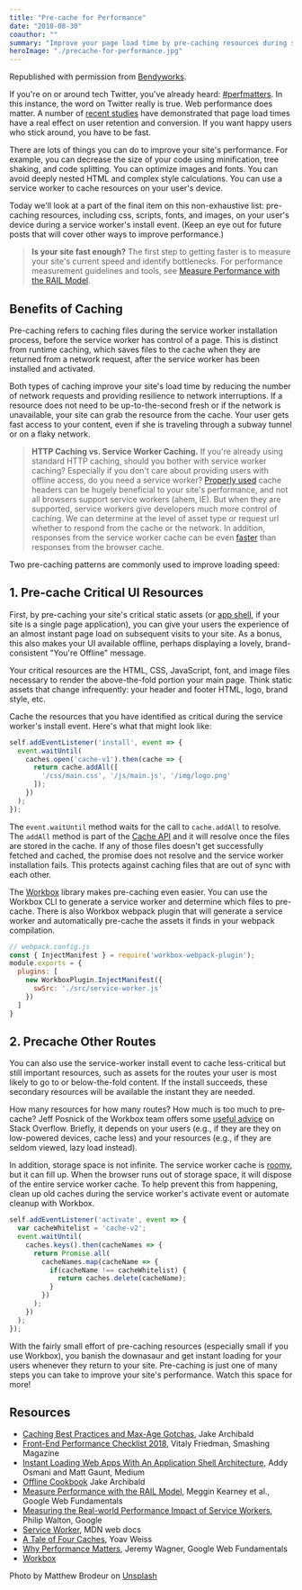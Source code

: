 ```yaml
---
title: "Pre-cache for Performance"
date: "2018-08-30"
coauthor: ""
summary: "Improve your page load time by pre-caching resources during service worker installation."
heroImage: "./precache-for-performance.jpg"
---
```

Republished with permission from
[Bendyworks](https://bendyworks.com).

If you're on or around tech Twitter, you've already heard: [#perfmatters](https://twitter.com/hashtag/perfmatters?src=hash). In this instance, the word on Twitter really is true. Web performance does matter. A number of [recent studies][perfmatters] have demonstrated that page load times have a real effect on user retention and conversion. If you want happy users who stick around, you have to be fast.

There are lots of things you can do to improve your site's performance. For example, you can decrease the size of your code using minification, tree shaking, and code splitting. You can optimize images and fonts. You can avoid deeply nested HTML and complex style calculations. You can use a service worker to cache resources on your user's device.

Today we'll look at a part of the final item on this non-exhaustive list: pre-caching resources, including css, scripts, fonts, and images, on your user's device during a service worker's install event. (Keep an eye out for future posts that will cover other ways to improve performance.)

> **Is your site fast enough?** The first step to getting faster is to measure your site's current speed and identify bottlenecks. For performance measurement guidelines and tools, see [Measure Performance with the RAIL Model][rail].

## Benefits of Caching 

Pre-caching refers to caching files during the service worker installation process, before the service worker has control of a page. This is distinct from runtime caching, which saves files to the cache when they are returned from a network request, after the service worker has been installed and activated.

Both types of caching improve your site's load time by reducing the number of network requests and providing resilience to network interruptions. If a resource does not need to be up-to-the-second fresh or if the network is unavailable, your site can grab the resource from the cache. Your user gets fast access to your content, even if she is traveling through a subway tunnel or on a flaky network.

> **HTTP Caching vs. Service Worker Caching.**  If you're already using standard HTTP caching, should you bother with service worker caching? Especially if you don't care about providing users with offline access, do you need a service worker? 
> [Properly used][cache-best] cache headers can be hugely beneficial to your site's performance, and not all browsers support service workers (ahem, IE). But when they are supported, service workers give developers much more control of caching. We can determine at the level of asset type or request url whether to respond from the cache or the network.
> In addition, responses from the service worker cache can be even [faster][sw-perf] than responses from the browser cache.

Two pre-caching patterns are commonly used to improve loading speed:

## 1. Pre-cache Critical UI Resources

 First, by pre-caching your site's critical static assets (or [app shell](https://developers.google.com/web/fundamentals/architecture/app-shell), if your site is a single page application), you can give your users the experience of an almost instant page load on subsequent visits to your site. As a bonus, this also makes your UI available offline, perhaps displaying a lovely, brand-consistent "You're Offline" message.

Your critical resources are the HTML, CSS, JavaScript, font, and image files necessary to render the above-the-fold portion your main page. Think static assets that change infrequently: your header and footer HTML, logo, brand style, etc. 

Cache the resources that you have identified as critical during the service worker's install event. Here's what that might look like: 

~~~javascript 
self.addEventListener('install', event => {
  event.waitUntil(
    caches.open('cache-v1').then(cache => {
      return cache.addAll([
        '/css/main.css', '/js/main.js', '/img/logo.png'
      ]);
    })
  );
});
~~~

The `event.waitUntil` method waits for the call to `cache.addAll` to resolve. The `addAll` method is part of the [Cache API][cache-api] and it will resolve once the files are stored in the cache. If any of those files doesn't get successfully fetched and cached, the promise does not resolve and the service worker installation fails. This protects against caching files that are out of sync with each other.

The [Workbox][workbox] library makes pre-caching even easier. You can use the Workbox CLI to generate a service worker and determine which files to pre-cache. There is also Workbox webpack plugin that will generate a service worker and automatically pre-cache the assets it finds in your webpack compilation.

~~~javascript
// webpack.config.js
const { InjectManifest } = require('workbox-webpack-plugin');
module.exports = {
  plugins: [
    new WorkboxPlugin.InjectManifest({
      swSrc: './src/service-worker.js'
    })
  ]
}
~~~

## 2. Precache Other Routes

You can also use the service-worker install event to cache less-critical but still important resources, such as assets for the routes your user is most likely to go to or below-the-fold content. If the install succeeds, these secondary resources will be available the instant they are needed. 

How many resources for how many routes? How much is too much to pre-cache? Jeff Posnick of the Workbox team offers some [useful advice](https://stackoverflow.com/questions/51595558/recommended-precache-payload-size) on Stack Overflow. Briefly, it depends on your users (e.g., if they are they on low-powered devices, cache less) and your resources (e.g., if they are seldom viewed, lazy load instead).

In addition, storage space is not infinite. The service worker cache is [roomy](https://developers.google.com/web/fundamentals/instant-and-offline/web-storage/offline-for-pwa#how_much_can_i_store), but it can fill up. When the browser runs out of storage space, it will dispose of the entire service worker cache. To help prevent this from happening, clean up old caches during the service worker's activate event or automate cleanup with Workbox.

~~~javascript
self.addEventListener('activate', event => {
  var cacheWhitelist = 'cache-v2';
  event.waitUntil(
    caches.keys().then(cacheNames => {
      return Promise.all(
        cacheNames.map(cacheName => {
          if(cacheName !== cacheWhitelist) {
            return caches.delete(cacheName);
          }
        })
      );
    })
  );
});
~~~

 With the fairly small effort of pre-caching resources (especially small if you use Workbox), you banish the downasaur and get instant loading for your users whenever they return to your site. Pre-caching is just one of many steps you can take to improve your site's performance. Watch this space for more!

## Resources
* [Caching Best Practices and Max-Age Gotchas][cache-best], Jake Archibald
* [Front-End Performance Checklist 2018][perf-checklist], Vitaly Friedman, Smashing Magazine
* [Instant Loading Web Apps With An Application Shell Architecture](https://medium.com/google-developers/instant-loading-web-apps-with-an-application-shell-architecture-7c0c2f10c73), Addy Osmani and Matt Gaunt, Medium
* [Offline Cookbook][offline-cookbook] Jake Archibald
* [Measure Performance with the RAIL Model][rail], Meggin Kearney et al., Google Web Fundamentals
* [Measuring the Real-world Performance Impact of Service Workers][sw-perf], Philip Walton, Google
* [Service Worker](https://developer.mozilla.org/en-US/docs/Web/API/ServiceWorker), MDN web docs
* [A Tale of Four Caches][four], Yoav Weiss
* [Why Performance Matters][perfmatters], Jeremy Wagner, Google Web Fundamentals
* [Workbox][workbox]

Photo by Matthew Brodeur on [Unsplash](https://unsplash.com/)

[cache-api]: https://developer.mozilla.org/en-US/docs/Web/API/Cache
[cache-best]: https://jakearchibald.com/2016/caching-best-practices/
[estimating]: https://developers.google.com/web/updates/2017/08/estimating-available-storage-space
[four]: https://calendar.perfplanet.com/2016/a-tale-of-four-caches/
[offline-cookbook]: https://jakearchibald.com/2014/offline-cookbook/
[perf-checklist]: https://www.smashingmagazine.com/2018/01/front-end-performance-checklist-2018-pdf-pages/
[perfmatters]: https://developers.google.com/web/fundamentals/performance/why-performance-matters/
[rail]: https://developers.google.com/web/fundamentals/performance/rail
[sw-perf]: https://developers.google.com/web/showcase/2016/service-worker-perf
[workbox]: https://developers.google.com/web/tools/workbox/